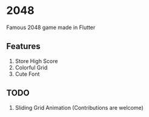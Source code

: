 # 2048

Famous 2048 game made in Flutter

## Features

1. Store High Score
2. Colorful Grid
3. Cute Font

## TODO

1. Sliding Grid Animation (Contributions are welcome)